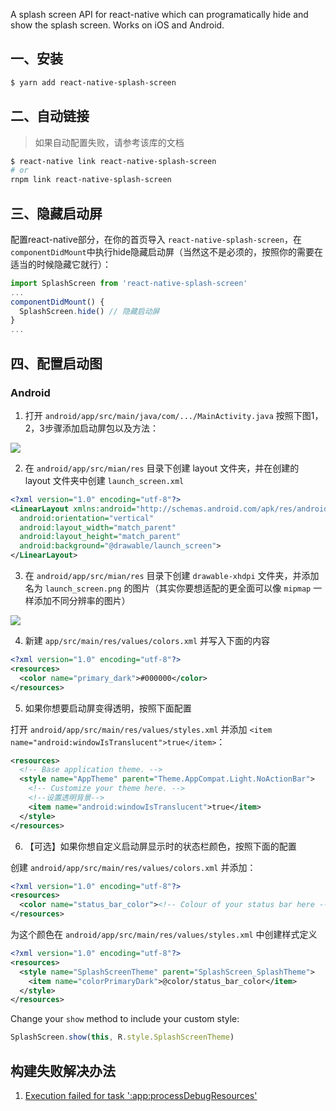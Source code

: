 A splash screen API for react-native which can programatically hide and show the splash screen. Works on iOS and Android.

## 一、安装

```bash
$ yarn add react-native-splash-screen
```

## 二、自动链接

> 如果自动配置失败，请参考该库的文档

```bash
$ react-native link react-native-splash-screen
# or
rnpm link react-native-splash-screen
```

## 三、隐藏启动屏

配置react-native部分，在你的首页导入 `react-native-splash-screen`，在`componentDidMount`中执行hide隐藏启动屏（当然这不是必须的，按照你的需要在适当的时候隐藏它就行）：

```js
import SplashScreen from 'react-native-splash-screen'
...
componentDidMount() {
  SplashScreen.hide() // 隐藏启动屏
}
...
```

## 四、配置启动图

### Android

1. 打开 `android/app/src/main/java/com/.../MainActivity.java`  按照下图1，2，3步骤添加启动屏包以及方法：

![](https://pic2.zhimg.com/80/v2-016217108625bcc11a7fb1fc4dcd40ad_hd.jpg)

2. 在 `android/app/src/mian/res` 目录下创建 layout 文件夹，并在创建的 layout 文件夹中创建 `launch_screen.xml`

```xml
<?xml version="1.0" encoding="utf-8"?>
<LinearLayout xmlns:android="http://schemas.android.com/apk/res/android"
  android:orientation="vertical"
  android:layout_width="match_parent"
  android:layout_height="match_parent"
  android:background="@drawable/launch_screen">
</LinearLayout>
```

3. 在 `android/app/src/mian/res` 目录下创建 `drawable-xhdpi` 文件夹，并添加名为 `launch_screen.png` 的图片（其实你要想适配的更全面可以像 `mipmap` 一样添加不同分辨率的图片）

![](https://pic2.zhimg.com/80/v2-fe79f566bf8988667ad047f2fd59aa78_hd.jpg)

4. 新建 `app/src/main/res/values/colors.xml` 并写入下面的内容

```xml
<?xml version="1.0" encoding="utf-8"?>
<resources>
  <color name="primary_dark">#000000</color>
</resources>
```

5. 如果你想要启动屏变得透明，按照下面配置

打开 `android/app/src/main/res/values/styles.xml` 并添加 `<item name="android:windowIsTranslucent">true</item>`：

```xml
<resources>
  <!-- Base application theme. -->
  <style name="AppTheme" parent="Theme.AppCompat.Light.NoActionBar">
    <!-- Customize your theme here. -->
    <!--设置透明背景-->
    <item name="android:windowIsTranslucent">true</item>
  </style>
</resources>
```

6. 【可选】如果你想自定义启动屏显示时的状态栏颜色，按照下面的配置

创建 `android/app/src/main/res/values/colors.xml` 并添加：

```xml
<?xml version="1.0" encoding="utf-8"?>
<resources>
  <color name="status_bar_color"><!-- Colour of your status bar here --></color>
</resources>
```

为这个颜色在 `android/app/src/main/res/values/styles.xml` 中创建样式定义

```xml
<?xml version="1.0" encoding="utf-8"?>
<resources>
  <style name="SplashScreenTheme" parent="SplashScreen_SplashTheme">
    <item name="colorPrimaryDark">@color/status_bar_color</item>
  </style>
</resources>
```

Change your `show` method to include your custom style:

```js
SplashScreen.show(this, R.style.SplashScreenTheme)
```

## 构建失败解决办法

1. [Execution failed for task ':app:processDebugResources'](http://t.cn/RrIaWii)

